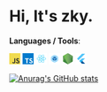 # Hi, It's zky.



**Languages / Tools**:

<code><img height="20" src="https://github.com/github/explore/blob/main/topics/javascript/javascript.png?raw=true"></code>
<code><img height="20" src="https://github.com/github/explore/blob/main/topics/typescript/typescript.png?raw=true"></code>
<code><img height="20" src="https://github.com/github/explore/blob/main/topics/react/react.png?raw=true"></code>
<code><img height="20" src="https://github.com/github/explore/blob/main/topics/webpack/webpack.png?raw=true"></code>
<code><img height="20" src="https://github.com/github/explore/blob/main/topics/nodejs/nodejs.png?raw=true"></code>
<code><img height="20" src="https://github.com/github/explore/blob/main/topics/flutter/flutter.png?raw=true"></code>


[![Anurag's GitHub stats](https://github-readme-stats.vercel.app/api?username=honpery)](https://github.com/anuraghazra/github-readme-stats)
